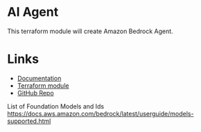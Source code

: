 # AI Agent
This terraform module will create Amazon Bedrock Agent.


# Links

- [Documentation](https://cloudpedia.ai/terraform-module/aws-ai-agent/)
- [Terraform module](https://registry.terraform.io/modules/cloudpediaai/ai-agent/aws/latest)
- [GitHub Repo](https://github.com/CloudPediaAI/terraform-aws-ai-agent)


List of Foundation Models and Ids
https://docs.aws.amazon.com/bedrock/latest/userguide/models-supported.html

